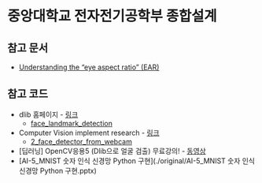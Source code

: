 # 중앙대학교 전자전기공학부 종합설계

## 참고 문서

- [Understanding the “eye aspect ratio” (EAR)](https://pyimagesearch.com/2017/04/24/eye-blink-detection-opencv-python-dlib/)

## 참고 코드

- dlib 홈페이지 - [링크](http://dlib.net/)
  - [face_landmark_detection](http://dlib.net/face_landmark_detection.py.html)
- Computer Vision implement research - [링크](https://github.com/hayunjong83/computer_vision_implement_research)
  - [2_face_detector_from_webcam](https://github.com/hayunjong83/computer_vision_implement_research/tree/master/OpenCV/dlib_face_computation/2_face_detector_from_webcam)
- [딥러닝] OpenCV응용5 (Dlib으로 얼굴 검출) 무료강의! - [동영상](https://www.youtube.com/watch?v=A0rPQ41-a84)
- [AI-5_MNIST 숫자 인식 신경망 Python 구현](./original/AI-5_MNIST 숫자 인식 신경망 Python 구현.pptx)